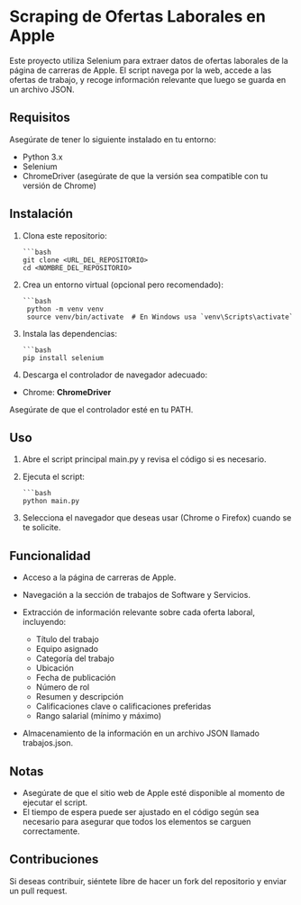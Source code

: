 # Scraping de Ofertas Laborales en Apple

Este proyecto utiliza Selenium para extraer datos de ofertas laborales de la página de carreras de Apple. El script navega por la web, accede a las ofertas de trabajo, y recoge información relevante que luego se guarda en un archivo JSON.
## Requisitos

Asegúrate de tener lo siguiente instalado en tu entorno:

- Python 3.x
- Selenium
- ChromeDriver (asegúrate de que la versión sea compatible con tu versión de Chrome)

## Instalación

1. Clona este repositorio:

       ```bash
       git clone <URL_DEL_REPOSITORIO>
       cd <NOMBRE_DEL_REPOSITORIO>
2. Crea un entorno virtual (opcional pero recomendado):

       ```bash
        python -m venv venv
        source venv/bin/activate  # En Windows usa `venv\Scripts\activate`
3. Instala las dependencias:

       ```bash
       pip install selenium
4. Descarga el controlador de navegador adecuado:

- Chrome: **ChromeDriver**

Asegúrate de que el controlador esté en tu PATH.

## Uso

1. Abre el script principal main.py y revisa el código si es necesario. 
2. Ejecuta el script:

       ```bash
       python main.py
3. Selecciona el navegador que deseas usar (Chrome o Firefox) cuando se te solicite.

## Funcionalidad

- Acceso a la página de carreras de Apple.
- Navegación a la sección de trabajos de Software y Servicios.
- Extracción de información relevante sobre cada oferta laboral, incluyendo:

  - Título del trabajo
  - Equipo asignado
  - Categoría del trabajo
  - Ubicación
  - Fecha de publicación
  - Número de rol
  - Resumen y descripción
  - Calificaciones clave o calificaciones preferidas
  - Rango salarial (mínimo y máximo)
- Almacenamiento de la información en un archivo JSON llamado trabajos.json.


## Notas

- Asegúrate de que el sitio web de Apple esté disponible al momento de ejecutar el script.
- El tiempo de espera puede ser ajustado en el código según sea necesario para asegurar que todos los elementos se carguen correctamente.

## Contribuciones

Si deseas contribuir, siéntete libre de hacer un fork del repositorio y enviar un pull request.


